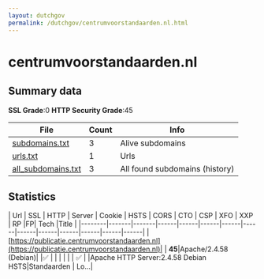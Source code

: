 ```yaml
---
layout: dutchgov
permalink: /dutchgov/centrumvoorstandaarden.nl.html
---
```



# centrumvoorstandaarden.nl
## Summary data


**SSL Grade**:0
**HTTP Security Grade**:45


| File       | Count | Info |
|------------|-------|------|
|[subdomains.txt](/data/centrumvoorstandaarden.nl/subdomains.txt)|3|Alive subdomains|
|[urls.txt](/data/centrumvoorstandaarden.nl/urls.txt)|1|Urls|
|[all_subdomains.txt](/data/centrumvoorstandaarden.nl/all_subdomains.txt)|3|All found subdomains (history)|


## Statistics


| Url | SSL | HTTP | Server | Cookie | HSTS | CORS | CTO | CSP | XFO | XXP | RP |FP| Tech |Title |
|--------|-------|-------|------|------|------|------|------|------|------|------|------|------|------|
|[https://publicatie.centrumvoorstandaarden.nl](https://publicatie.centrumvoorstandaarden.nl)| | **45**|Apache/2.4.58 (Debian)| |:white_check_mark: | | | | | | :white_check_mark: | |Apache HTTP Server:2.4.58 Debian HSTS|Standaarden | Lo...|